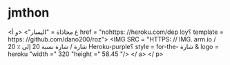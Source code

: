 # jmthon

<ع محاذاة = "اليسار"> <و أ href = "nohttps: //heroku.com/dep
loy؟ template = https: //github.com/dano200/roz"> <IMG SRC = "HTTPS: // IMG. arm.io / شارة / شارة نسبة 20 إلى ٪ 20 Heroku-purple؟ style = for-the- شارة & logo = heroku "width =" 320 "height =" 58.45 "/> </ a> </ p>
